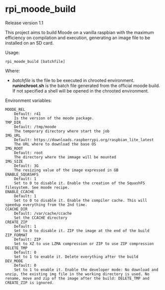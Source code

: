 # rpi_moode_build
Release version 1.1

This project aims to build Moode on a vanilla raspbian with the maximum efficiency on compilation and execution, generating an image file to be installed on an SD card.

Usage:
```
rpi_moode_build [batchfile]
```
Where:

* *batchfile* is the file to be executed in chrooted environment. **runinchroot.sh** is the batch file generated from the official moode build. If not specified a shell will be opened in the chrooted environment.

Environment variables:
```
MOODE_REL
    Default: r41
    Is the version of the moode package.
TMP_DIR
    Default: /tmp/moode
    The temporary directory where start the job
IMG_URL
    Default: https://downloads.raspberrypi.org/raspbian_lite_latest
    The URL where to download the base OS
IMG_ROOT
    Default: root
    The directory where the immage will be mounted
IMG_SIZE
    Default: 3G
    The resizing value of the image expressed in GB
ENABLE_SQUASHFS
    Default: 1
    Set to 0 to disable it. Enable the creation of the SquashFS filesystem. See moode recipe.
ENABLE_CCACHE
    Default: 1
    Set to 0 to disable it. Enable the compiler cache. This will speedup everything from the 2nd time.
CCACHE_DIR
    Default: /var/cache/ccache
    Set the CCACHE directory
CREATE_ZIP
    Default: 1
    Set to 0 to disable it. ZIP the image at the end of the build
ZIP_FORMAT
    Default: ZIP
    Set to XZ to use LZMA compression or ZIP to use ZIP compression
DELETE_TMP
    Default: 0
    Set to 1 to enable it. Delete everything after the build
DEV_MODE
    Default: 0
    Set to 1 to enable it. Enable the developer mode: No download and unzip, the existing img file in the working directory is used. No rename, move and zip of the image after the build: DELETE_TMP and CREATE_ZIP is ignored.
```
